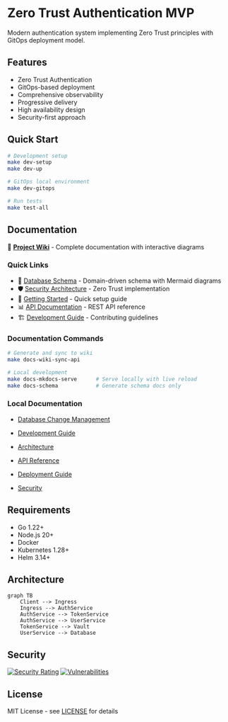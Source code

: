 # Zero Trust Authentication MVP

Modern authentication system implementing Zero Trust principles with GitOps deployment model.

## Features

- Zero Trust Authentication
- GitOps-based deployment
- Comprehensive observability
- Progressive delivery
- High availability design
- Security-first approach

## Quick Start

```bash
# Development setup
make dev-setup
make dev-up

# GitOps local environment
make dev-gitops

# Run tests
make test-all
```

## Documentation

📖 **[Project Wiki](https://github.com/lsendel/root-zamaz/wiki)** - Complete documentation with interactive diagrams

### Quick Links
- 🔐 [Database Schema](https://github.com/lsendel/root-zamaz/wiki/Database-Schema) - Domain-driven schema with Mermaid diagrams
- 🛡️ [Security Architecture](https://github.com/lsendel/root-zamaz/wiki/Architecture-Security) - Zero Trust implementation  
- 🚀 [Getting Started](https://github.com/lsendel/root-zamaz/wiki/Development-Setup) - Quick setup guide
- 📊 [API Documentation](https://github.com/lsendel/root-zamaz/wiki/API-Documentation) - REST API reference
- 🏗️ [Development Guide](https://github.com/lsendel/root-zamaz/wiki/Development-Guide) - Contributing guidelines

### Documentation Commands
```bash
# Generate and sync to wiki
make docs-wiki-sync-api

# Local development
make docs-mkdocs-serve      # Serve locally with live reload  
make docs-schema            # Generate schema docs only
```

### Local Documentation
- [Database Change Management](docs/database/bytebase.md)

- [Development Guide](docs/development/README.md)
- [Architecture](docs/architecture/README.md)
- [API Reference](docs/api/README.md)
- [Deployment Guide](docs/deployment/README.md)
- [Security](docs/security/README.md)

## Requirements

- Go 1.22+
- Node.js 20+
- Docker
- Kubernetes 1.28+
- Helm 3.14+

## Architecture

```mermaid
graph TB
    Client --> Ingress
    Ingress --> AuthService
    AuthService --> TokenService
    AuthService --> UserService
    TokenService --> Vault
    UserService --> Database
```

## Security

[![Security Rating](https://sonarcloud.io/api/project_badges/measure?project=your-org_zamaz&metric=security_rating)](https://sonarcloud.io/summary/new_code?id=your-org_zamaz)
[![Vulnerabilities](https://snyk.io/test/github/your-org/zamaz/badge.svg)](https://snyk.io/test/github/your-org/zamaz)

## License

MIT License - see [LICENSE](LICENSE) for details

